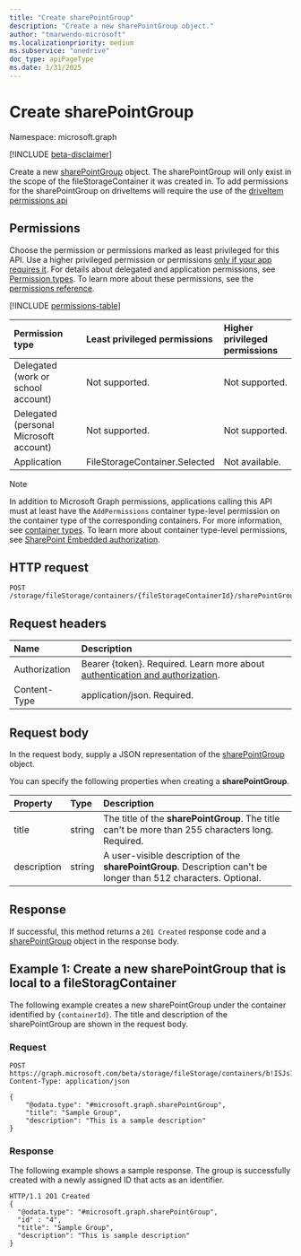 ```yaml
---
title: "Create sharePointGroup"
description: "Create a new sharePointGroup object."
author: "tmarwendo-microsoft"
ms.localizationpriority: medium
ms.subservice: "onedrive"
doc_type: apiPageType
ms.date: 1/31/2025
---
```


# Create sharePointGroup

Namespace: microsoft.graph

[!INCLUDE [beta-disclaimer](../../includes/beta-disclaimer.md)]

Create a new [sharePointGroup](../resources/sharepointgroup.md) object. The sharePointGroup will only exist in the scope of the fileStorageContainer it was created in. To add permissions for the sharePointGroup on driveItems will require the use of the [driveItem permissions api](./driveitem-post-permissions.md)

## Permissions

Choose the permission or permissions marked as least privileged for this API. Use a higher privileged permission or permissions [only if your app requires it](/graph/permissions-overview#best-practices-for-using-microsoft-graph-permissions). For details about delegated and application permissions, see [Permission types](/graph/permissions-overview#permission-types). To learn more about these permissions, see the [permissions reference](/graph/permissions-reference).

<!-- {
  "blockType": "ignored",
  "name": "filestoragecontainer-post-sharepointgroups-permissions"
}
-->

[!INCLUDE [permissions-table](../includes/permissions/filestoragecontainer-post-sharepointgroups-permissions.md)]

| Permission type                        | Least privileged permissions  | Higher privileged permissions |
| :------------------------------------- | :---------------------------- | :---------------------------- |
| Delegated (work or school account)     | Not supported.                | Not supported.                |
| Delegated (personal Microsoft account) | Not supported.                | Not supported.                |
| Application                            | FileStorageContainer.Selected | Not available.                |

> [!Note]
> In addition to Microsoft Graph permissions, applications calling this API must at least have the `AddPermissions` container type-level permission on the container type of the corresponding containers. For more information, see [container types](/sharepoint/dev/embedded/concepts/app-concepts/containertypes). To learn more about container type-level permissions, see [SharePoint Embedded authorization](/sharepoint/dev/embedded/concepts/app-concepts/auth#Authorization).

## HTTP request

<!-- {
  "blockType": "ignored"
}
-->
``` http
POST /storage/fileStorage/containers/{fileStorageContainerId}/sharePointGroups
```

## Request headers

|Name|Description|
|:---|:---|
|Authorization|Bearer {token}. Required. Learn more about [authentication and authorization](/graph/auth/auth-concepts).|
|Content-Type|application/json. Required.|

## Request body

In the request body, supply a JSON representation of the [sharePointGroup](../resources/sharepointgroup.md) object.

You can specify the following properties when creating a **sharePointGroup**.

|Property|Type|Description|
|:---|:---|:---|
|title|string|The title of the **sharePointGroup**. The title can't be more than 255 characters long. Required.|
|description|string|A user-visible description of the **sharePointGroup**. Description can't be longer than 512 characters. Optional.|

## Response

If successful, this method returns a `201 Created` response code and a [sharePointGroup](../resources/sharepointgroup.md) object in the response body.


## Example 1: Create a new sharePointGroup that is local to a fileStoragContainer

The following example creates a new sharePointGroup under the container identified by `{containerId}`. The title and description of the sharePointGroup are shown in the request body.

### Request

``` http
POST https://graph.microsoft.com/beta/storage/fileStorage/containers/b!ISJs1WRro0y0EWgkUYcktDa0mE8zSlFEqFzqRn70Zwp1CEtDEBZgQICPkRbil_5Z/sharePointGroups
Content-Type: application/json

{
    "@odata.type": "#microsoft.graph.sharePointGroup",
    "title": "Sample Group",
    "description": "This is a sample description"
}
```

### Response

The following example shows a sample response. The group is successfully created with a newly assigned ID that acts as an identifier.

``` http
HTTP/1.1 201 Created
{
  "@odata.type": "#microsoft.graph.sharePointGroup",
  "id" : "4",
  "title": "Sample Group",
  "description": "This is sample description"
}
```